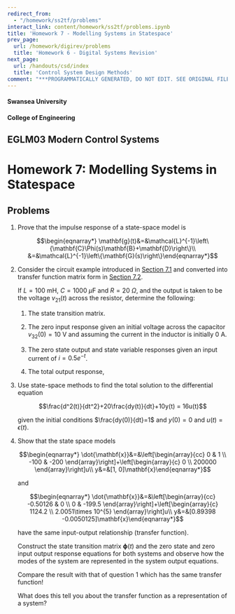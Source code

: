 ```yaml
---
redirect_from:
  - "/homework/ss2tf/problems"
interact_link: content/homework/ss2tf/problems.ipynb
title: 'Homework 7 - Modelling Systems in Statespace'
prev_page:
  url: /homework/digirev/problems
  title: 'Homework 6 - Digital Systems Revision'
next_page:
  url: /handouts/csd/index
  title: 'Control System Design Methods'
comment: "***PROGRAMMATICALLY GENERATED, DO NOT EDIT. SEE ORIGINAL FILES IN /content***"
---
```


#### Swansea University
#### College of Engineering

## EGLM03 Modern Control Systems

# Homework 7: Modelling Systems in Statespace

## Problems

1. Prove that the impulse response of a state-space model is
    
    $$\begin{eqnarray*}
    \mathbf{g}(t)&=&\mathcal{L}^{-1}\left\{\mathbf{C}\Phi(s)\mathbf{B}+\mathbf{D}\right\}\\
    &=&\mathcal{L}^{-1}\left\{\mathbf{G}(s)\right\}\end{eqnarray*}$$

2.  Consider the circuit example introduced in
    [Section 7.1](../../07/2/tf4ss) and converted into transfer function matrix form in [Section 7.2](../../07/2/intro2ss). 
    
    If $L=100$ mH, $C=1000$ $\mu$F and $R=20$ $\Omega$, and
    the output is taken to be the voltage $v_{21}(t)$ across the
    resistor, determine the following:

    1.  The state transition matrix.

    2.  The zero input response given an initial voltage across the
        capacitor $v_{32}(0)=10$ V and assuming the current in the
        inductor is initially $0$ A.

    3.  The zero state output and state variable responses given an
        input current of $i=0.5e^{-t}$.

    4.  The total output response,

3.  Use state-space methods to find the total solution to the
    differential equation
    
    $$\frac{d^2(t)}{dt^2}+20\frac{dy(t)}{dt}+10y(t) = 16u(t)$$ 
    
    given the
    initial conditions $\frac{dy(0)}{dt}=1$ and $y(0)=0$ and
    $u(t)=\epsilon(t)$.

4.  Show that the state space models 

    $$\begin{eqnarray*}
    \dot{\mathbf{x}}&=&\left[\begin{array}{cc}
      0 & 1 \\
      -100 & -200
    \end{array}\right]+\left[\begin{array}{c}
      0 \\
      200000
    \end{array}\right]u\\ y&=&[1, 0]\mathbf{x}\end{eqnarray*}$$ 
    
    and
    
    $$\begin{eqnarray*}
    \dot{\mathbf{x}}&=&\left[\begin{array}{cc}
      -0.50126 & 0 \\
      0 & -199.5
    \end{array}\right]+\left[\begin{array}{c}
      1124.2 \\
      2.0051\times 10^{5}
    \end{array}\right]u\\ y&=&[0.89398   -0.0050125]\mathbf{x}\end{eqnarray*}$$
    
    have the same input-output relationship (transfer function).
    
    Construct the state transition matrix $\mathbf{\phi}(t)$ and the zero state and
    zero input output response equations for both systems and observe
    how the modes of the system are represented in the system output
    equations. 
    
    Compare the result with that of
    question 1 which has the same transfer function! 
    
    What does this tell you about
    the transfer function as a representation of a system?
